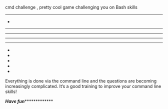 cmd challenge , pretty cool game challenging you on Bash skills
******************************************************************
*
********              *            *           **********
*			      *	 *       *  *        *                     *
*			      *	       *      *       *                    *
********             *                *       **********
*
*
*
*
*
Everything is done via the command line and the questions are becoming increasingly complicated. It’s a good training to improve your command line skills!


*************************Have fun**************************************

